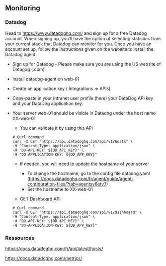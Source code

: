 ## Monitoring

### Datadog

Head to https://www.datadoghq.com/ and sign up for a free Datadog account. When signing up, you’ll have the option of selecting statistics from your current stack that Datadog can monitor for you. Once you have an account set up, follow the instructions given on the website to install the Datadog agent.


* Sign up for Datadog - Please make sure you are using the US website of Datagog (.com)
* Install datadog-agent on web-01
* Create an application key ( Integrations => APIs)
* Copy-paste in your Intranet user profile (here) your DataDog API key and your DataDog application key.
* Your server web-01 should be visible in Datadog under the host name XX-web-01
  * You can validate it by using this API
  
  ```
  # Curl command
  curl -X GET "https://api.datadoghq.com/api/v1/hosts" \
  -H "Content-Type: application/json" \
  -H "DD-API-KEY: ${DD_API_KEY}" \
  -H "DD-APPLICATION-KEY: ${DD_APP_KEY}"
  ```
  * If needed, you will need to update the hostname of your server
      * To change the hostname, go to the config file datadog.yaml (https://docs.datadoghq.com/fr/agent/guide/agent-configuration-files/?tab=agentsv6etv7)
      * Set the hostname to XX-web-01
  
  * GET Dashboard API
  ```
  # Curl command
  curl -X GET "https://api.datadoghq.com/api/v1/dashboard" \
  -H "Content-Type: application/json" \
  -H "DD-API-KEY: ${DD_API_KEY}" \
  -H "DD-APPLICATION-KEY: ${DD_APP_KEY}"
  ```
  
  
### Ressources

https://docs.datadoghq.com/fr/api/latest/hosts/

https://docs.datadoghq.com/metrics/




